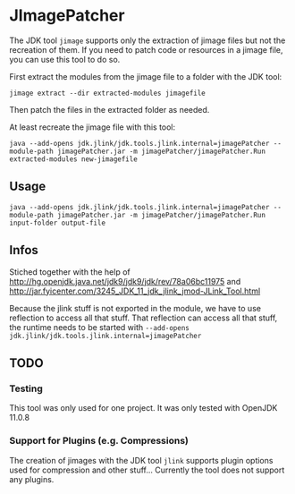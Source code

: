# JImagePatcher  
The JDK tool `jimage`  supports only the extraction of jimage files but not the recreation of them. If you need to patch code or resources in a jimage file, you can use this tool to do so.

First extract the modules from the jimage file to a folder with the JDK tool:

    jimage extract --dir extracted-modules jimagefile
Then patch the files in the extracted folder as needed.

At least recreate the jimage file with this tool:

    java --add-opens jdk.jlink/jdk.tools.jlink.internal=jimagePatcher --module-path jimagePatcher.jar -m jimagePatcher/jimagePatcher.Run extracted-modules new-jimagefile

## Usage
    java --add-opens jdk.jlink/jdk.tools.jlink.internal=jimagePatcher --module-path jimagePatcher.jar -m jimagePatcher/jimagePatcher.Run input-folder output-file
## Infos
Stiched together with the help of 
http://hg.openjdk.java.net/jdk9/jdk9/jdk/rev/78a06bc11975
and
http://jar.fyicenter.com/3245_JDK_11_jdk_jlink_jmod-JLink_Tool.html

Because the jlink stuff is not exported in the module, we have to use reflection to access all that stuff. That reflection can access all that stuff, the runtime needs to be started with `--add-opens jdk.jlink/jdk.tools.jlink.internal=jimagePatcher`

## TODO
### Testing
This tool was only used for one project. It was only tested with OpenJDK 11.0.8
### Support for Plugins (e.g. Compressions)
The creation of jimages with the JDK tool `jlink` supports plugin options used for compression and other stuff... Currently the tool does not support any plugins.
